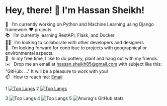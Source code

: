 # Hey, there! 👋 I'm Hassan Sheikh!
 🔭  I’m currently working on Python and Machine Learning using Django framework ❤️ projects <br>
📚  I’m currently learning RestAPI, Flask, and Docker <br>
🙋‍♂️  I’m looking to collaborate with other developers and designers <br>
🤝  I’m looking forward for contribue to projects with geographical or environmental aspects.<br>
🌱  In my free time, I like to do pottery, plant and hang out with my friends. <br>
✉️  Drop me an email at hassan.sheikh85@gmail.com with subject like this: "GitHub: ..." It will be a pleasure to work with you!<br>
📫  How to reach me: <a href="mailto:hassan.sheikh85@gmail.com">Email</a>

1
[![Top Langs](https://github-readme-stats-git-masterrstaa-rickstaa.vercel.app/api/top-langs/?username=hsheikh7)](https://github.com/anuraghazra/github-readme-stats)
2
[![Top Langs](https://github-readme-stats.vercel.app/api/top-langs/?username=hsheikh7)](https://github.com/anuraghazra/github-readme-stats)

3
![Top Langs](https://github-readme-stats.vercel.app/api/top-langs/?username=hsheikh7&size_weight=0.5&count_weight=0.5)
4
![Top Langs](https://github-readme-stats.vercel.app/api/top-langs/?username=hsheikh7&langs_count=8)
5
![Anurag's GitHub stats](https://github-readme-stats.vercel.app/api?username=hsheikh7&hide=contribs,prs)



